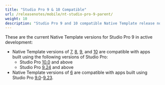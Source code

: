 ```yaml
---
title: "Studio Pro 9 & 10 Compatible"
url: /releasenotes/mobile/nt-studio-pro-9-parent/
weight: 10
description: "Studio Pro 9 and 10 compatible Native Template release notes."
---
```


These are the current Native Template versions for Studio Pro 9 in active development:

* Native Template versions of [7](/releasenotes/mobile/nt-7-rn/), [8](/releasenotes/mobile/nt-8-rn/), [9](/releasenotes/mobile/nt-9-rn/), and [10](/releasenotes/mobile/nt-10-rn/) are compatible with apps built using the following versions of Studio Pro:
    * Studio Pro [10.0](/releasenotes/studio-pro/10.0/) and above 
    * Studio Pro [9.24](/releasenotes/studio-pro/9.24/) and above
* Native Template versions of [6](/releasenotes/mobile/nt-6-rn/) are compatible with apps built using Studio Pro [9.0](/releasenotes/studio-pro/9.0/)-[9.23](/releasenotes/studio-pro/9.23/). 
